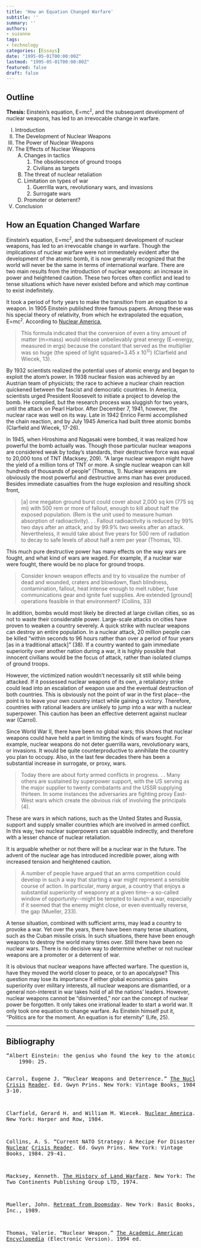 ```yaml
---
title: 'How an Equation Changed Warfare'
subtitle: ''
summary: ''
authors:
- suzanne
tags:
- technology
categories: [Essays]
date: "1995-05-01T00:00:00Z"
lastmod: "1995-05-01T00:00:00Z"
featured: false
draft: false
---
```


<h2>Outline</h2>
<strong>Thesis:</strong> Einstein’s equation, E=mc<sup><small>2</small></sup>, and the subsequent development of nuclear weapons, has led to an irrevocable change in warfare.
<ol type="I">
 	<li>Introduction</li>
 	<li>The Development of Nuclear Weapons</li>
 	<li>The Power of Nuclear Weapons</li>
 	<li>The Effects of Nuclear Weapons
<ol type="A">
 	<li>Changes in tactics
<ol type="1">
 	<li>The obsolescence of ground troops</li>
 	<li>Civilians as targets</li>
</ol>
</li>
 	<li>The threat of nuclear retaliation</li>
 	<li>Limitation on types of war
<ol type="1">
 	<li>Guerrilla wars, revolutionary wars, and invasions</li>
 	<li>Surrogate wars</li>
</ol>
</li>
 	<li>Promoter or deterrent?</li>
</ol>
</li>
 	<li>Conclusion</li>
</ol>
<h2>How an Equation Changed Warfare</h2>
Einstein’s equation, E=mc<sup><small>2</small></sup>, and the subsequent development of nuclear weapons, has led to an irrevocable change in warfare. Though the implications of nuclear warfare were not immediately evident after the development of the atomic bomb, it is now generally recognized that the world will never be the same in terms of international warfare. There are two main results from the introduction of nuclear weapons: an increase in power and heightened caution. These two forces often conflict and lead to tense situations which have never existed before and which may continue to exist indefinitely.

It took a period of forty years to make the transition from an equation to a weapon. In 1905 Einstein published three famous papers. Among these was his special theory of relativity, from which he extrapolated the equation, E=mc<sup><small>2</small></sup>. According to <u>Nuclear America</u>,
<blockquote>This formula indicated that the conversion of even a tiny amount of matter (m=mass) would release unbelievably great energy (E=energy, measured in ergs) because the constant that served as the multiplier was so huge (the speed of light squared=3.45 x 10<sup><small>10</small></sup>) (Clarfield and Wiecek, 13).</blockquote>
By 1932 scientists realized the potential uses of atomic energy and began to exploit the atom’s power. In 1938 nuclear fission was achieved by an Austrian team of physicists; the race to achieve a nuclear chain reaction quickened between the fascist and democratic countries. In America, scientists urged President Roosevelt to initiate a project to develop the bomb. He complied, but the research process was sluggish for two years, until the attack on Pearl Harbor. After December 7, 1941, however, the nuclear race was well on its way. Late in 1942 Enrico Fermi accomplished the chain reaction, and by July 1945 America had built three atomic bombs (Clarfield and Wiecek, 17-26).

In 1945, when Hiroshima and Nagasaki were bombed, it was realized how powerful the bomb actually was. Though those particular nuclear weapons are considered weak by today’s standards, their destructive force was equal to 20,000 tons of TNT (Macksey, 209). “A large nuclear weapon might have the yield of a million tons of TNT or more. A single nuclear weapon can kill hundreds of thousands of people” (Thomas, 1). Nuclear weapons are obviously the most powerful and destructive arms man has ever produced. Besides immediate casualties from the huge explosion and resulting shock front,
<blockquote>[a] one megaton ground burst could cover about 2,000 sq km (775 sq mi) with 500 rem or more of fallout, enough to kill about half the exposed population. (Rem is the unit used to measure human absorption of radioactivity). . . Fallout radioactivity is reduced by 99% two days after an attack, and by 99.9% two weeks after an attack. Nevertheless, it would take about five years for 500 rem of radiation to decay to safe levels of about half a rem per year (Thomas, 10).</blockquote>
This much pure destructive power has many effects on the way wars are fought, and what kind of wars are waged. For example, if a nuclear war were fought, there would be no place for ground troops.
<blockquote>Consider known weapon effects and try to visualize the number of dead and wounded, craters and blowdown, flash blindness, contamination, fallout, heat intense enough to melt rubber, fuse communications gear and ignite fuel supplies. Are extended [ground] operations feasible in that environment? (Collins, 33)</blockquote>
In addition, bombs would most likely be directed at large civilian cities, so as not to waste their considerable power. Large-scale attacks on cities have proven to weaken a country severely. A quick strike with nuclear weapons can destroy an entire population. In a nuclear attack, 20 million people can be killed “within seconds to 96 hours rather than over a period of four years [as in a traditional attack]” (38). If a country wanted to gain immediate superiority over another nation during a war, it is highly possible that innocent civilians would be the focus of attack, rather than isolated clumps of ground troops.

However, the victimized nation wouldn’t necessarily sit still while being attacked. If it possessed nuclear weapons of its own, a retaliatory strike could lead into an escalation of weapon use and the eventual destruction of both countries. This is obviously not the point of war in the first place--the point is to leave your own country intact while gaining a victory. Therefore, countries with rational leaders are unlikely to jump into a war with a nuclear superpower. This caution has been an effective deterrent against nuclear war (Carrol).

Since World War II, there have been no global wars; this shows that nuclear weapons could have held a part in limiting the kinds of wars fought. For example, nuclear weapons do not deter guerrilla wars, revolutionary wars, or invasions. It would be quite counterproductive to annihilate the country you plan to occupy. Also, in the last few decades there has been a substantial increase in surrogate, or proxy, wars.
<blockquote>Today there are about forty armed conflicts in progress. . . Many others are sustained by superpower support, with the US serving as the major supplier to twenty combatants and the USSR supplying thirteen. In some instances the adversaries are fighting proxy East-West wars which create the obvious risk of involving the principals (4).</blockquote>
These are wars in which nations, such as the United States and Russia, support and supply smaller countries which are involved in armed conflict. In this way, two nuclear superpowers can squabble indirectly, and therefore with a lesser chance of nuclear retaliation.

It is arguable whether or not there will be a nuclear war in the future. The advent of the nuclear age has introduced incredible power, along with increased tension and heightened caution.
<blockquote>A number of people have argued that an arms competition could develop in such a way that starting a war might represent a sensible course of action. In particular, many argue, a country that enjoys a substantial superiority of weaponry at a given time--a so-called window of opportunity--might be tempted to launch a war, especially if it seemed that the enemy might close, or even eventually reverse, the gap (Mueller, 233).</blockquote>
A tense situation, combined with sufficient arms, may lead a country to provoke a war. Yet over the years, there have been many tense situations, such as the Cuban missile crisis. In such situations, there have been enough weapons to destroy the world many times over. Still there have been no nuclear wars. There is no decisive way to determine whether or not nuclear weapons are a promoter or a deterrent of war.

It is obvious that nuclear weapons have affected warfare. The question is, have they moved the world closer to peace, or to an apocalypse? This question may lose its importance if either global economics gains superiority over military interests, all nuclear weapons are dismantled, or a general non-interest in war takes hold of all the nations’ leaders. However, nuclear weapons cannot be “disinvented,” nor can the concept of nuclear power be forgotten. It only takes one irrational leader to start a world war. It only took one equation to change warfare. As Einstein himself put it, “Politics are for the moment. An equation is for eternity” (Life, 25).

<hr />

<h2>Bibliography</h2>
<pre>“Albert Einstein: the genius who found the key to the atomic age.” <u>Life</u> Fall 
	1990: 25.

Carrol, Eugene J. “Nuclear Weapons and Deterrence.” <u>The Nuclear Crisis</u> 
	<u>Reader</u>. Ed. Gwyn Prins. New York: Vintage Books, 1984. 3-10.

Clarfield, Gerard H. and William M. Wiecek. <u>Nuclear America</u>. New York: 
	Harper and Row, 1984.

Collins, A. S. “Current NATO Strategy: A Recipe For Disaster” <u>The Nuclear</u> 
	<u>Crisis Reader</u>. Ed. Gwyn Prins. New York: Vintage Books, 1984. 29-41.

Macksey, Kenneth. <u>The History of Land Warfare</u>. New York: The Two 
	Continents Publishing Group LTD, 1974.

Mueller, John. <u>Retreat from Doomsday</u>. New York: Basic Books, Inc., 1989.

Thomas, Valerie. “Nuclear Weapon.” <u>The Academic American Encyclopedia</u> 
	(Electronic Version). 1994 ed.</pre>
